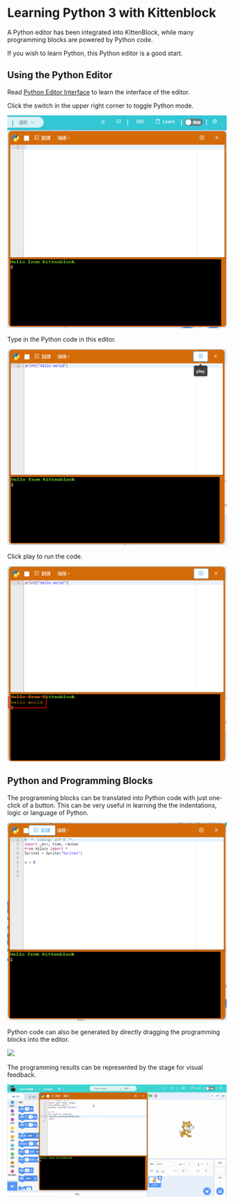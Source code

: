 # Learning Python 3 with Kittenblock

A Python editor has been integrated into KittenBlock, while many programming blocks are powered by Python code.

If you wish to learn Python, this Python editor is a good start.

## Using the Python Editor

Read [Python Editor Interface](../kittenbot_function/kittenpython.md) to learn the interface of the editor.

Click the switch in the upper right corner to toggle Python mode.

![](./images/1.png)

Type in the Python code in this editor.

![](./images/2.png)

Click play to run the code.

![](./images/3.png)

## Python and Programming Blocks

The programming blocks can be translated into Python code with just one-click of a button. This can be very useful in learning the the indentations, logic or language of Python.

![](./images/5.png)

Python code can also be generated by directly dragging the programming blocks into the editor.

![](./images/6.gif)

The programming results can be represented by the stage for visual feedback.

![](./images/7.gif)

